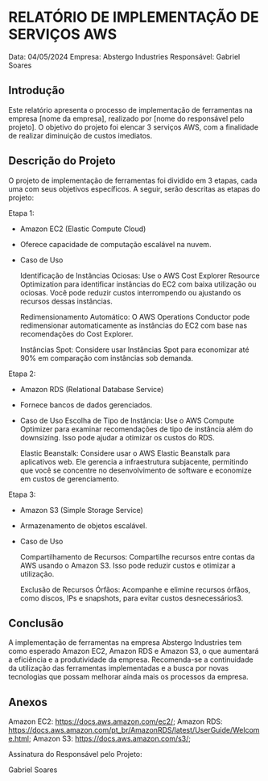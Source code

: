 # RELATÓRIO DE IMPLEMENTAÇÃO DE SERVIÇOS AWS

Data: 04/05/2024
Empresa: Abstergo Industries 
Responsável: Gabriel Soares

## Introdução
Este relatório apresenta o processo de implementação de ferramentas na empresa [nome da empresa], realizado por [nome do responsável pelo projeto]. O objetivo do projeto foi elencar 3 serviços AWS, com a finalidade de realizar diminuição de custos imediatos.

## Descrição do Projeto
O projeto de implementação de ferramentas foi dividido em 3 etapas, cada uma com seus objetivos específicos. A seguir, serão descritas as etapas do projeto:

Etapa 1: 
- Amazon EC2 (Elastic Compute Cloud)
- Oferece capacidade de computação escalável na nuvem.
- Caso de Uso
  
  Identificação de Instâncias Ociosas: Use o AWS Cost Explorer Resource Optimization para identificar instâncias do EC2 com baixa utilização ou ociosas. Você pode reduzir custos interrompendo ou ajustando os recursos dessas instâncias.
  
  Redimensionamento Automático: O AWS Operations Conductor pode redimensionar automaticamente as instâncias do EC2 com base nas recomendações do Cost Explorer.
  
  Instâncias Spot: Considere usar Instâncias Spot para economizar até 90% em comparação com instâncias sob demanda.  

Etapa 2: 
- Amazon RDS (Relational Database Service)
- Fornece bancos de dados gerenciados.
- Caso de Uso
    Escolha de Tipo de Instância: Use o AWS Compute Optimizer para examinar recomendações 
    de tipo de instância além do downsizing. Isso pode ajudar a otimizar os custos do RDS.

    Elastic Beanstalk: Considere usar o AWS Elastic Beanstalk para aplicativos web. Ele gerencia a infraestrutura subjacente, permitindo que você se concentre no desenvolvimento de software e economize em custos de gerenciamento.

Etapa 3: 
- Amazon S3 (Simple Storage Service)
- Armazenamento de objetos escalável.
- Caso de Uso

    Compartilhamento de Recursos: Compartilhe recursos entre contas da AWS usando o Amazon S3. 
    Isso pode reduzir custos e otimizar a utilização.

    Exclusão de Recursos Órfãos: Acompanhe e elimine recursos órfãos, como discos, IPs 
    e snapshots, para evitar custos desnecessários3.

## Conclusão
A implementação de ferramentas na empresa Abstergo Industries tem como esperado Amazon EC2, Amazon RDS e Amazon S3, o que aumentará a eficiência e a produtividade da empresa. Recomenda-se a continuidade da utilização das ferramentas implementadas e a busca por novas tecnologias que possam melhorar ainda mais os processos da empresa.

## Anexos

Amazon EC2:  https://docs.aws.amazon.com/ec2/;
Amazon RDS:  https://docs.aws.amazon.com/pt_br/AmazonRDS/latest/UserGuide/Welcome.html;
Amazon S3:   https://docs.aws.amazon.com/s3/;

Assinatura do Responsável pelo Projeto:

Gabriel Soares